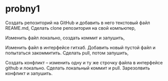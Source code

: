 # probny1
Создать репозиторий на GitHub и добавить в него текстовый файл REAME.md,
Сделать clone репозитория на свой компьютер,

Изменить файл локально, создать коммит и запушить,

Изменить файл в интерфейсе гитхаб. Добавить новый пустой файл и попытаться закоммитить. Сделать pull, потом запушить,

Создать конфликт – изменить одну и ту же строчку файла в интерфейсе github и локально. Сделать локальный коммит и pull. Зарезолвить конфликт и запушить.
